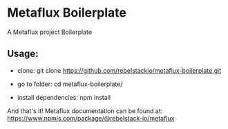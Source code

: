 # Metaflux Boilerplate

A Metaflux project Boilerplate

## Usage:

* clone:
git clone https://github.com/rebelstackio/metaflux-boilerplate.git

* go to folder:
cd metaflux-boilerplate/

* install dependencies:
npm install

And that's it! Metaflux documentation can be found at:
https://www.npmjs.com/package/@rebelstack-io/metaflux
